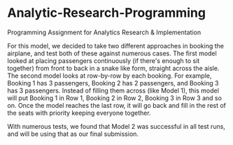 # Analytic-Research-Programming
Programming Assignment for Analytics Research &amp; Implementation

For this model, we decided to take two different approaches in booking the airplane, and test both of these against numerous cases. The first model looked at placing passengers continuously (if there's enough to sit together) from front to back in a snake like form, straight across the aisle. The second model looks at row-by-row by each booking. For example, Booking 1 has 3 passengers, Booking 2 has 2 passengers, and Booking 3 has 3 passengers. Instead of filling them across (like Model 1), this model will put Booking 1 in Row 1, Booking 2 in Row 2, Booking 3 in Row 3 and so on. Once the model reaches the last row, it will go back and fill in the rest of the seats with priority keeping everyone together.

With numerous tests, we found that Model 2 was successful in all test runs, and will be using that as our final submission.
